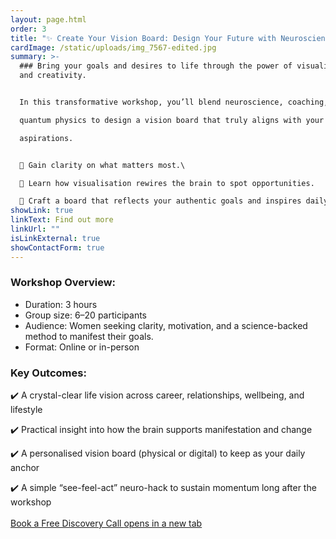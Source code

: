 ```yaml
---
layout: page.html
order: 3
title: "✨ Create Your Vision Board: Design Your Future with Neuroscience Workshop"
cardImage: /static/uploads/img_7567-edited.jpg
summary: >-
  ### Bring your goals and desires to life through the power of visualisation
  and creativity.


  In this transformative workshop, you’ll blend neuroscience, coaching, and principles of

  quantum physics to design a vision board that truly aligns with your values and

  aspirations.


  🌿 Gain clarity on what matters most.\

  💫 Learn how visualisation rewires the brain to spot opportunities.

  🎨 Craft a board that reflects your authentic goals and inspires daily action.
showLink: true
linkText: Find out more
linkUrl: ""
isLinkExternal: true
showContactForm: true
---
```

### Workshop Overview:

* Duration: 3 hours
* Group size: 6–20 participants
* Audience: Women seeking clarity, motivation, and a science-backed method to manifest their goals.
* Format: Online or in-person

### Key Outcomes:

✔️ A crystal-clear life vision across career, relationships, wellbeing, and lifestyle

✔️ Practical insight into how the brain supports manifestation and change

✔️ A personalised vision board (physical or digital) to keep as your daily anchor

✔️ A simple “see-feel-act” neuro-hack to sustain momentum long after the workshop\
\
<a href="https://claudiadecarlo.zohobookings.eu/#/240577000000038054" rel="noopener noreferrer" class="btn" target="_blank">Book a Free Discovery Call <span class="sr-only">opens in a new tab</span></a>
